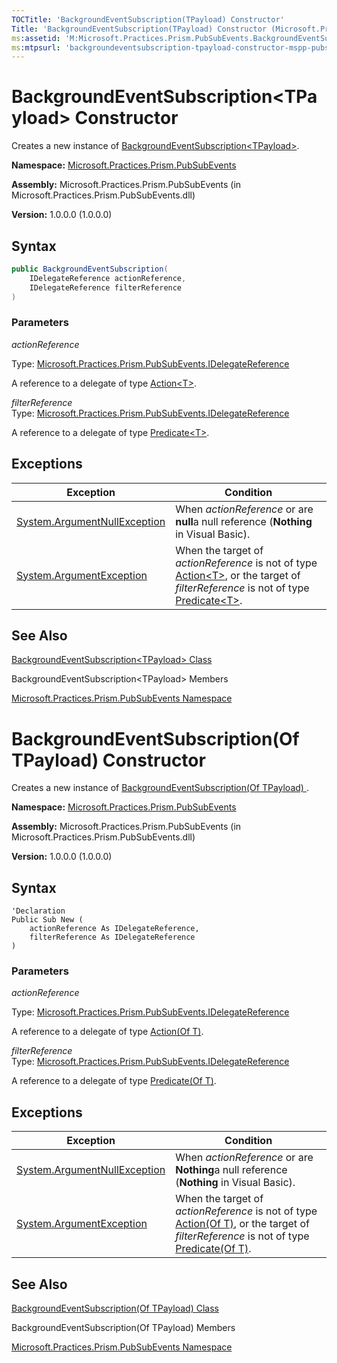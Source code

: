 ```yaml
---
TOCTitle: 'BackgroundEventSubscription(TPayload) Constructor'
Title: 'BackgroundEventSubscription(TPayload) Constructor (Microsoft.Practices.Prism.PubSubEvents)'
ms:assetid: 'M:Microsoft.Practices.Prism.PubSubEvents.BackgroundEventSubscription\`1.\#ctor(Microsoft.Practices.Prism.PubSubEvents.IDelegateReference,Microsoft.Practices.Prism.PubSubEvents.IDelegateReference)'
ms:mtpsurl: 'backgroundeventsubscription-tpayload-constructor-mspp-pubsubevents.md'
---
```


# BackgroundEventSubscription&lt;TPayload&gt; Constructor 

Creates a new instance of [BackgroundEventSubscription&lt;TPayload&gt;](/patterns-practices/reference/backgroundeventsubscription-tpayload-class-mspp-pubsubevents).

**Namespace:** [Microsoft.Practices.Prism.PubSubEvents](/patterns-practices/reference/mspp-pubsubevents-namespace)

**Assembly:** Microsoft.Practices.Prism.PubSubEvents (in Microsoft.Practices.Prism.PubSubEvents.dll)

**Version:** 1.0.0.0 (1.0.0.0)

## Syntax

```C#
public BackgroundEventSubscription(
	IDelegateReference actionReference,
	IDelegateReference filterReference
)
```

### Parameters

*actionReference*

Type: [Microsoft.Practices.Prism.PubSubEvents.IDelegateReference](/patterns-practices/reference/idelegatereference-interface-mspp-pubsubevents)

A reference to a delegate of type [Action&lt;T&gt;](http://msdn.microsoft.com/en-us/library/018hxwa8).

*filterReference*  
Type: [Microsoft.Practices.Prism.PubSubEvents.IDelegateReference](/patterns-practices/reference/idelegatereference-interface-mspp-pubsubevents)

A reference to a delegate of type [Predicate&lt;T&gt;](http://msdn.microsoft.com/en-us/library/bfcke1bz).

## Exceptions

| Exception                                                                             | Condition                                                                                                                                                                                                                                                                      |
|---------------------------------------------------------------------------------------|--------------------------------------------------------------------------------------------------------------------------------------------------------------------------------------------------------------------------------------------------------------------------------|
| [System.ArgumentNullException](http://msdn.microsoft.com/en-us/library/27426hcy) | When *actionReference* or are **null**a null reference (**Nothing** in Visual Basic).                                                                                                                                                                                     |
| [System.ArgumentException](http://msdn.microsoft.com/en-us/library/3w1b3114)     | When the target of *actionReference* is not of type [Action&lt;T&gt;](http://msdn.microsoft.com/en-us/library/018hxwa8), or the target of *filterReference* is not of type [Predicate&lt;T&gt;](http://msdn.microsoft.com/en-us/library/bfcke1bz). |

## See Also

[BackgroundEventSubscription&lt;TPayload&gt; Class](/patterns-practices/reference/backgroundeventsubscription-tpayload-class-mspp-pubsubevents)

BackgroundEventSubscription&lt;TPayload&gt; Members

[Microsoft.Practices.Prism.PubSubEvents Namespace](/patterns-practices/reference/mspp-pubsubevents-namespace)

# BackgroundEventSubscription(Of TPayload) Constructor

Creates a new instance of [BackgroundEventSubscription(Of TPayload) ](/patterns-practices/reference/backgroundeventsubscription-tpayload-class-mspp-pubsubevents).

**Namespace:** [Microsoft.Practices.Prism.PubSubEvents](/patterns-practices/reference/mspp-pubsubevents-namespace)

**Assembly:** Microsoft.Practices.Prism.PubSubEvents (in Microsoft.Practices.Prism.PubSubEvents.dll)

**Version:** 1.0.0.0 (1.0.0.0)

## Syntax

```VB
'Declaration
Public Sub New ( 
	actionReference As IDelegateReference,
	filterReference As IDelegateReference
)
```

### Parameters

*actionReference*

Type: [Microsoft.Practices.Prism.PubSubEvents.IDelegateReference](/patterns-practices/reference/idelegatereference-interface-mspp-pubsubevents)

A reference to a delegate of type [Action(Of T)](http://msdn.microsoft.com/en-us/library/018hxwa8).

*filterReference*  
Type: [Microsoft.Practices.Prism.PubSubEvents.IDelegateReference](/patterns-practices/reference/idelegatereference-interface-mspp-pubsubevents)

A reference to a delegate of type [Predicate(Of T)](http://msdn.microsoft.com/en-us/library/bfcke1bz).

## Exceptions

| Exception                                                                             | Condition                                                                                                                                                                                                                                                                      |
|---------------------------------------------------------------------------------------|--------------------------------------------------------------------------------------------------------------------------------------------------------------------------------------------------------------------------------------------------------------------------------|
| [System.ArgumentNullException](http://msdn.microsoft.com/en-us/library/27426hcy) | When *actionReference* or are **Nothing**a null reference (**Nothing** in Visual Basic).                                                                                                                                                                                     |
| [System.ArgumentException](http://msdn.microsoft.com/en-us/library/3w1b3114)     | When the target of *actionReference* is not of type [ Action(Of T)](http://msdn.microsoft.com/en-us/library/018hxwa8), or the target of *filterReference* is not of type [Predicate(Of T)](http://msdn.microsoft.com/en-us/library/bfcke1bz). |

## See Also

[BackgroundEventSubscription(Of TPayload)  Class](/patterns-practices/reference/backgroundeventsubscription-tpayload-class-mspp-pubsubevents)

BackgroundEventSubscription(Of TPayload)  Members

[Microsoft.Practices.Prism.PubSubEvents Namespace](/patterns-practices/reference/mspp-pubsubevents-namespace)